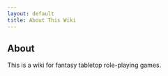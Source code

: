 ```yaml
---
layout: default
title: About This Wiki
---
```


## About

This is a wiki for fantasy tabletop role-playing games.
